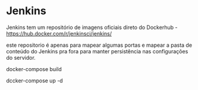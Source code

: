 # Jenkins
Jenkins tem um repositório de imagens oficiais direto do Dockerhub - https://hub.docker.com/r/jenkinsci/jenkins/

este repositorio é apenas para mapear algumas portas e mapear a pasta de conteúdo do Jenkins pra fora para manter persistência nas configurações do servidor.

docker-compose build   

dccker-compose up -d  
